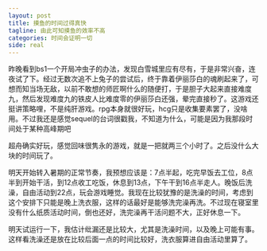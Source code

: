 ```yaml
---
layout: post
title: 摸鱼的时间过得真快
tagline: 由此可知摸鱼的效率不高
categories: 时间会证明一切
side: real
---
```


昨晚看到bs1一个开局冲虫子的办法，发现白雪城里应有尽有，于是非常兴奋，连夜试了下。经过无数次追不上兔子的尝试后，终于靠着伊丽莎白的魂刷起来了，可想而知当场无敌，以前不敢想的师匠啊什么的随便打，于是胆子大起来直接难度九，然后发现难度九的铁皮人比难度零的伊丽莎白还强，晕完直接秒了。这游戏还挺讲策略哩，不是纯肝游戏。rpg本身就很好玩，hcg只是收集要素罢了，没啥用。不过我还是感觉sequel的台词很戳我，不知道为什么，可能是因为我那段时间处于某种高峰期吧

超舟确实好玩，感觉回味很隽永的游戏，就是一把就两三个小时了。之后没什么大块的时间玩了。

明天开始转入暑期的正常节奏，我预想应该是：7点半起，吃完早饭去工位，8点半到开始干活，到12点收工吃饭，休息到13点，下午干到16点半走人。晚饭后洗澡，自由活动到22点，玩会游戏睡觉。我现在比较犹豫的是洗澡的时间，考虑到这个安排下只能是晚上洗衣服，这样的话最好是能够洗完澡再洗。不过现在寝室里没有什么纸质活动时间，倒也还好，洗完澡再干活问题不大，正好休息一下。

明天试运行一下，我估计纰漏还是比较大，尤其是洗澡时间，以及晚上可能有事。这样看洗澡还是放在比较后面一点的时间比较好，洗衣服算进自由活动里算了。
